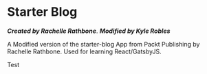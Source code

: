 # Starter Blog

**_Created by Rachelle Rathbone_**.
**_Modified by Kyle Robles_**

A Modified version of the starter-blog App from Packt Publishing by Rachelle Rathbone. Used for learning React/GatsbyJS. 

Test